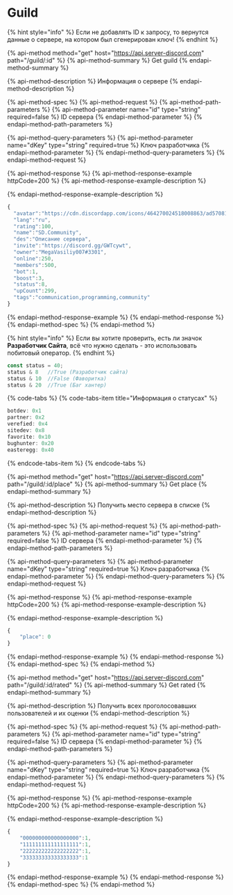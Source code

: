 # Guild

{% hint style="info" %}
Если не добавлять ID к запросу, то вернутся данные о сервере, на котором был сгенерирован ключ!
{% endhint %}

{% api-method method="get" host="https://api.server-discord.com" path="/guild/:id" %}
{% api-method-summary %}
Get guild
{% endapi-method-summary %}

{% api-method-description %}
Информация о сервере
{% endapi-method-description %}

{% api-method-spec %}
{% api-method-request %}
{% api-method-path-parameters %}
{% api-method-parameter name="id" type="string" required=false %}
ID сервера
{% endapi-method-parameter %}
{% endapi-method-path-parameters %}

{% api-method-query-parameters %}
{% api-method-parameter name="dKey" type="string" required=true %}
Ключ разработчика
{% endapi-method-parameter %}
{% endapi-method-query-parameters %}
{% endapi-method-request %}

{% api-method-response %}
{% api-method-response-example httpCode=200 %}
{% api-method-response-example-description %}

{% endapi-method-response-example-description %}

```javascript
{
  "avatar":"https://cdn.discordapp.com/icons/464270024518008863/ad570812a5408afac56ec58ffbf553d8.jpg",
  "lang":"ru",
  "rating":100,
  "name":"SD.Community",
  "des":"Описание сервера",
  "invite":"https://discord.gg/GWTcywt",
  "owner":"MegaVasiliy007#3301",
  "online":250,
  "members":500,
  "bot":1,
  "boost":3,
  "status":8,
  "upCount":299,
  "tags":"communication,programming,community"
}
```
{% endapi-method-response-example %}
{% endapi-method-response %}
{% endapi-method-spec %}
{% endapi-method %}

{% hint style="info" %}
Если вы хотите проверить, есть ли значок **Разработчик Сайта**, всё что нужно сделать - это использовать побитовый оператор.
{% endhint %}

```javascript
const status = 40;
status & 8   //True (Разработчик сайта)
status & 10  //False (Фаворитка)
status & 20  //True (Баг хантер)
```

{% code-tabs %}
{% code-tabs-item title="Информация о статусах" %}
```javascript
botdev: 0x1
partner: 0x2
verefied: 0x4
sitedev: 0x8
favorite: 0x10
bughunter: 0x20
easteregg: 0x40
```
{% endcode-tabs-item %}
{% endcode-tabs %}

{% api-method method="get" host="https://api.server-discord.com" path="/guild/:id/place" %}
{% api-method-summary %}
Get place
{% endapi-method-summary %}

{% api-method-description %}
Получить место сервера в списке
{% endapi-method-description %}

{% api-method-spec %}
{% api-method-request %}
{% api-method-path-parameters %}
{% api-method-parameter name="id" type="string" required=false %}
ID сервера
{% endapi-method-parameter %}
{% endapi-method-path-parameters %}

{% api-method-query-parameters %}
{% api-method-parameter name="dKey" type="string" required=true %}
Ключ разработчика
{% endapi-method-parameter %}
{% endapi-method-query-parameters %}
{% endapi-method-request %}

{% api-method-response %}
{% api-method-response-example httpCode=200 %}
{% api-method-response-example-description %}

{% endapi-method-response-example-description %}

```javascript
{
    "place": 0
}
```
{% endapi-method-response-example %}
{% endapi-method-response %}
{% endapi-method-spec %}
{% endapi-method %}

{% api-method method="get" host="https://api.server-discord.com" path="/guild/:id/rated" %}
{% api-method-summary %}
Get rated
{% endapi-method-summary %}

{% api-method-description %}
Получить всех проголосовавших пользователей и их оценки
{% endapi-method-description %}

{% api-method-spec %}
{% api-method-request %}
{% api-method-path-parameters %}
{% api-method-parameter name="id" type="string" required=false %}
ID сервера
{% endapi-method-parameter %}
{% endapi-method-path-parameters %}

{% api-method-query-parameters %}
{% api-method-parameter name="dKey" type="string" required=true %}
Ключ разработчика
{% endapi-method-parameter %}
{% endapi-method-query-parameters %}
{% endapi-method-request %}

{% api-method-response %}
{% api-method-response-example httpCode=200 %}
{% api-method-response-example-description %}

{% endapi-method-response-example-description %}

```javascript
{
    "000000000000000000":1,
    "111111111111111111":1,
    "222222222222222222":1,
    "333333333333333333":1
}
```
{% endapi-method-response-example %}
{% endapi-method-response %}
{% endapi-method-spec %}
{% endapi-method %}

